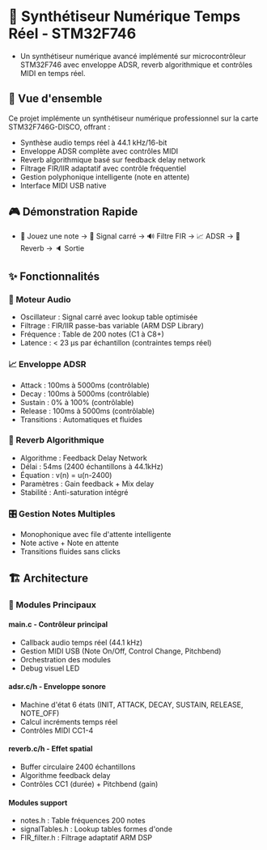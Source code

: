 # 🎹 Synthétiseur Numérique Temps Réel - STM32F746
- Un synthétiseur numérique avancé implémenté sur microcontrôleur STM32F746 avec enveloppe ADSR, reverb algorithmique et contrôles MIDI en temps réel.


## 🎯 Vue d'ensemble
Ce projet implémente un synthétiseur numérique professionnel sur la carte STM32F746G-DISCO, offrant :

- Synthèse audio temps réel à 44.1 kHz/16-bit
- Enveloppe ADSR complète avec contrôles MIDI
- Reverb algorithmique basé sur feedback delay network
- Filtrage FIR/IIR adaptatif avec contrôle fréquentiel
- Gestion polyphonique intelligente (note en attente)
- Interface MIDI USB native

## 🎮 Démonstration Rapide
- 🎹 Jouez une note → 🎵 Signal carré → 🔊 Filtre FIR → 📈 ADSR → 🌊 Reverb → 🔈 Sortie

## ✨ Fonctionnalités
### 🎼 Moteur Audio

- Oscillateur : Signal carré avec lookup table optimisée
- Filtrage : FIR/IIR passe-bas variable (ARM DSP Library)
- Fréquence : Table de 200 notes (C1 à C8+)
- Latence : < 23 µs par échantillon (contraintes temps réel)

### 📈 Enveloppe ADSR

- Attack : 100ms à 5000ms (contrôlable)
- Decay : 100ms à 5000ms (contrôlable)
- Sustain : 0% à 100% (contrôlable)
- Release : 100ms à 5000ms (contrôlable)
- Transitions : Automatiques et fluides

### 🌊 Reverb Algorithmique

- Algorithme : Feedback Delay Network
- Délai : 54ms (2400 échantillons à 44.1kHz)
- Équation : v(n) = u(n-2400)
- Paramètres : Gain feedback + Mix delay
- Stabilité : Anti-saturation intégré

### 🎛️ Gestion Notes Multiples

- Monophonique avec file d'attente intelligente
- Note active + Note en attente
- Transitions fluides sans clicks

## 🏗️ Architecture
### 🧩 Modules Principaux
#### main.c - Contrôleur principal

- Callback audio temps réel (44.1 kHz)
- Gestion MIDI USB (Note On/Off, Control Change, Pitchbend)
- Orchestration des modules
- Debug visuel LED

#### adsr.c/h - Enveloppe sonore

- Machine d'état 6 états (INIT, ATTACK, DECAY, SUSTAIN, RELEASE, NOTE_OFF)
- Calcul incréments temps réel
- Contrôles MIDI CC1-4

#### reverb.c/h - Effet spatial

- Buffer circulaire 2400 échantillons
- Algorithme feedback delay
- Contrôles CC1 (durée) + Pitchbend (gain)

#### Modules support

- notes.h : Table fréquences 200 notes
- signalTables.h : Lookup tables formes d'onde
- FIR_filter.h : Filtrage adaptatif ARM DSP




